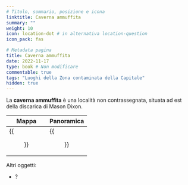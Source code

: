 ```yaml
---
# Titolo, sommario, posizione e icona
linktitle: Caverna ammuffita
summary: ""
weight: 10
icon: location-dot # in alternativa location-question
icon_pack: fas

# Metadata pagina
title: Caverna ammuffita
date: 2022-11-17
type: book # Non modificare
commentable: true
tags: "Luoghi della Zona contaminata della Capitale"
hidden: true
---
```


<div class="fo3">


La **caverna ammuffita** è una località non contrassegnata, situata ad est della discarica di Mason Dixon.

| Mappa                                     | Panoramica                            |
| ----------------------------------------- | ------------------------------------- |
| {{<figure src="fo3/Musty_caverns_loc.webp">}} | {{<figure src="fo3/Musty_caverns.webp">}} |



Altri oggetti:
- ?

</div>
